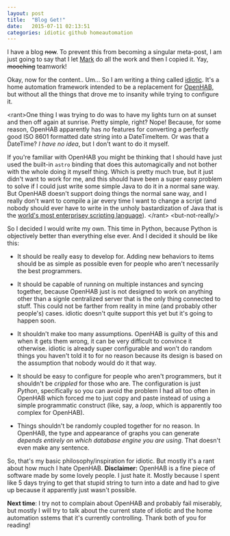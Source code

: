 ```yaml
---
layout: post
title:  "Blog Get!"
date:   2015-07-11 02:13:51
categories: idiotic github homeautomation
---
```


I have a blog <strike>now</strike>. To prevent this from becoming a singular
meta-post, I am just going to say that I let
[Mark](http://bitbyt3r.net) do all the work and then I copied it. Yay,
<strike>mooching</strike> teamwork!

Okay, now for the content.. Um... So I am writing a thing called
[idiotic](https://github.com/umbc-hackafe/idiotic). It's a home
automation framework intended to be a replacement for
[OpenHAB](https://github.com/openhab/openhab), but without all the
things that drove me to insanity while trying to configure it.

&lt;rant&gt;One thing I was trying to do was to have my lights turn on
at sunset and then off again at sunrise. Pretty simple, right? Nope!
Because, for some reason, OpenHAB apparently has *no* features for
converting a perfectly good ISO 8601 formatted date string into a
DateTimeItem. Or was that a DateTime? *I have no idea*, but I don't
want to do it myself.

If you're familiar with OpenHAB you might be thinking that I should
have just used the built-in `astro` binding that does this
automagically and not bother with the whole doing it myself
thing. Which is pretty much true, but it just didn't want to work for
me, and this should have been a super easy problem to solve if I could
just write some simple Java to do it in a normal sane way. But OpenHAB
doesn't support doing things the normal sane way, and I really don't
want to compile a jar every time I want to change a script (and nobody
should ever have to write in the unholy bastardization of Java that is the
[world's most enterprisey scripting language](https://eclipse.org/xtend/)).
&lt;/rant&gt; &lt;but-not-really/&gt;

So I decided I would write my own. This time in Python, because Python
is objectively better than everything else ever. And I decided it
should be like this:

* It should be really easy to develop for. Adding new behaviors to
  items should be as simple as possible even for people who aren't
  necessarily the best programmers.
* It should be capable of running on multiple instances and syncing
  together, because OpenHAB just is not designed to work on anything
  other than a signle centralized server that is the only thing
  connected to stuff. This could not be farther from reality in mine
  (and probably other people's) cases. idiotic doesn't quite support
  this yet but it's going to happen soon.

* It shouldn't make too many assumptions. OpenHAB is guilty of this
  and when it gets them wrong, it can be very difficult to convince it
  otherwise. idiotic is already super configurable and won't do random
  things you haven't told it to for no reason because its design is
  based on the assumption that nobody would do it that way.

* It should be easy to configure for people who aren't programmers,
  but it shouldn't be *crippled* for those who are. The configuration is
  just *Python*, specifically so you can avoid the problem I had all too
  often in OpenHAB which forced me to just copy and paste instead of
  using a simple programmatic construct (like, say, a *loop*, which is
  apparently too complex for OpenHAB).

* Things shouldn't be randomly coupled together for no reason. In
  OpenHAB, the type and appearance of graphs you can generate *depends
  entirely on which database engine you are using*. That doesn't even
  make any sentence.

So, that's my basic philosophy/inspiration for idiotic. But mostly
it's a rant about how much I hate OpenHAB. **Disclaimer:** OpenHAB is
a fine piece of software made by some lovely people. I just hate
it. Mostly because I spent like 5 days trying to get that stupid
string to turn into a date and had to give up because it apparently
just wasn't possible.

**Next time**: I try not to complain about OpenHAB and probably fail
miserably, but mostly I will try to talk about the current state of
idiotic and the home automation sstems that it's currently
controlling. Thank both of you for reading!
